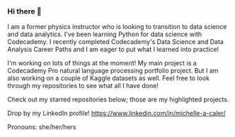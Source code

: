 ### Hi there 👋

I am a former physics instructor who is looking to transition to data science and data analytics. I've been learning Python for data science with Codecademy. I recently completed Codecademy's Data Science and Data Analysis Career Paths and I am eager to put what I learned into practice!

I'm working on lots of things at the moment! My main project is a Codecademy Pro natural language processing portfolio project. But I am also working on a couple of Kaggle datasets as well. Feel free to look through my repositories to see what all I have done!

Check out my starred repositories below; those are my highlighted projects.

Drop by my LinkedIn profile! https://www.linkedin.com/in/michelle-a-caler/

Pronouns: she/her/hers

<!--
**macaler/macaler** is a ✨ _special_ ✨ repository because its `README.md` (this file) appears on your GitHub profile.
-->
